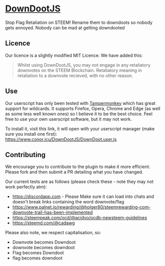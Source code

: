 # [DownDootJS](https://www.conor.icu/DownDootJS/DownDoot.user.js?downdoot_challenge)
Stop Flag Retaliation on STEEM! Rename them to downdoots so nobody gets annoyed. Nobody can be mad at getting downdooted

## Licence

Our licence is a slightly modified MIT Licence. We have added this:

>  Whilst using DownDootJS, you may not engage in any retaliatory downvotes on the STEEM Blockchain. Retaliatory meaning in retaliation to a downvote recieved, with no other reason.

## Use

Our userscript has only been tested with [Tampermonkey](https://www.tampermonkey.net/) which has great support for wildcards. It supports Firefox, Opera, Chrome and Edge (as well as some less well known ones) so I believe it to be the best choice. Feel free to use your own userscript software, but it may not work.

To install it, visit this link, it will open with your userscript manager (make sure you install one first):
https://www.conor.icu/DownDootJS/DownDoot.user.js

## Contributing

We encourage you to contribute to the plugin to make it more efficient. Please fork and then submit a PR detailing what you have changed.

Our current tests are as follows (please check these - note they may not work perfectly atm):

- https://discordapp.com - Please Make sure it can load into chats and doesn't break links containing the word downvote/flag
- https://www.palnet.io/rewarding/@holger80/steemrewarding-com-downvote-trail-has-been-implemented
- https://steempeak.com/ocd/@acidyo/ocdb-newsteem-guidelines
- https://steemd.com/@cadawg

Please also note, we respect capitalisation, so:

- Downvote becomes Downdoot
- downvote becomes downdoot
- Flag becomes Downdoot
- flag becomes downdoot
